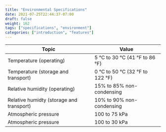 ```yaml
---
title: "Environmental Specifications"
date: 2021-07-25T22:44:37-07:00
draft: false
weight: 162
tags: ["specifications", "environment"]
categories: ["introduction", "features"]
---
```


| Topic | Value |
| --- | --- |
| Temperature (operating) | 5 &deg;C to 30 &deg;C (41 &deg;F to 86 &deg;F) |
| Temperature (storage and transport) | 0 &deg;C to 50 &deg;C (32 &deg;F to 122 &deg;F) |
| Relative humidity (operating) | 15% to 85% non-condensing |
| Relative humidty (storage and transport) | 10% to 90% non-condensing |
| Atmospheric pressure | 100 to 75 kPa |
| Atmospheric pressure | 100 to 30 kPa |

